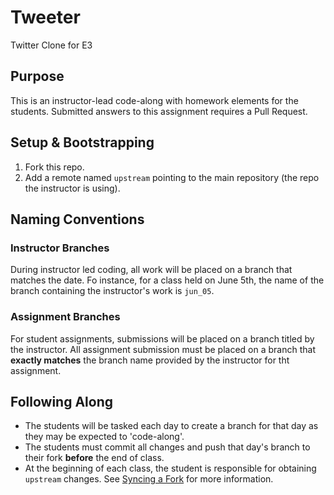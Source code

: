 # Tweeter
Twitter Clone for E3

## Purpose
This is an instructor-lead code-along with homework elements for the students. Submitted answers to this assignment requires a Pull Request.

## Setup & Bootstrapping

1. Fork this repo.
2. Add a remote named `upstream` pointing to the main repository (the repo the instructor is using).

## Naming Conventions

### Instructor Branches
During instructor led coding, all work will be placed on a branch that matches the date. Fo instance, for a class held on June 5th, the name of the branch containing the instructor's work is `jun_05`.

### Assignment Branches
For student assignments, submissions will be placed on a branch titled by the instructor. All assignment submission must be placed on a branch that **exactly matches** the branch name provided by the instructor for tht assignment.

## Following Along

- The students will be tasked each day to create a branch for that day as they may be expected to 'code-along'.
- The students must commit all changes and push that day's branch to their fork **before** the end of class.
- At the beginning of each class, the student is responsible for obtaining `upstream` changes. See [Syncing a Fork](https://help.github.com/articles/syncing-a-fork/) for more information.

## 
